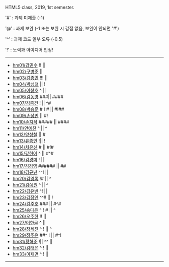 HTML5 class, 2019, 1st semester.

'#' : 과제 미제출 (-1)

'@' : 과제 보완 (-1 또는 보완 시 감점 없음, 보완이 안되면 '#')

'^' : 과제 코드 일부 오류 (-0.5)

'!' : 노력과 아이디어 인정!

***
- [hm01/강민수](https://github.com/kangminsooKMS/hm01) !! || 
- [hm02/구병준](https://github.com/GubyeongJun/hm02) || 
- [hm03/김종민](https://github.com/ghs1472/hm03) !!! ||
- [hm04/박성철](https://github.com/parkseongcheol/hm04) || !
- [hm05/이창호](https://github.com/lchho96/hm05) ^ ||
- [hm06/김동영](https://github.com/badaral/hm06) ###|| ####
- [hm07/김종건](https://github.com/kjg9704/hm07) ! || ^#
- [hm08/박승훈](https://github.com/wirrinomp12/hm08) # ! # || #!##
- [hm09/손성빈](https://github.com/ijseongbin/hm09) || #!
- [hm10/손지석](https://github.com/SonJiSeok8904/hm10) ##### || ####
- [hm11/안예찬](https://github.com/dksdpcks1/hm11) ^ || ^
- [hm12/양성철](https://github.com/YANGSUNGCHUL/hm12) || #
- [hm13/유종인](https://github.com/yujongin/hm13) !|| !
- [hm14/차유신](https://github.com/Usin96/hm14) # || #!#
- [hm15/강현이](https://github.com/Hyeonyi9081/hm15) ^ || #^#
- [hm16/김경미](https://github.com/kyungmi0120/hm16) ! || 
- [hm17/김경영](https://github.com/IjuHM17/hm17) ###### || ##
- [hm18/김규년](https://github.com/kgn4746/hm18) ^^! ||
- [hm20/김영록](https://github.com/septempeccatis/hm20) !# || ^
- [hm21/김예원](https://github.com/yewon1621/hm21) ^ || ^
- [hm22/김유빈](https://github.com/kybb0709/hm22) ^! ||
- [hm23/김정인](https://github.com/ruby723/hm23) ^^!! || !
- [hm24/김주호](https://github.com/juhokim121/hm24) ### || #^#
- [hm25/송다은](https://github.com/daeun99/hm25) ^ ! # || ^
- [hm26/오주현](https://github.com/wngus0317/hm26) !! ||
- [hm27/이한글](https://github.com/hangle9449/hm27) ^ || 
- [hm28/장세진](https://github.com/sejin573/hm28) ^ ! || ^
- [hm29/정주은](https://github.com/jueun111/hm29) ##^ ! || #^!
- [hm31/황혁준](https://github.com/FL08/HM31) !|| ^^ ||
- [hm32/김태은](https://github.com/appekm/hm32) ^ ! ||
- [hm33/이재면](https://github.com/JaeMyeon/hm33) ^ ! || 
***


